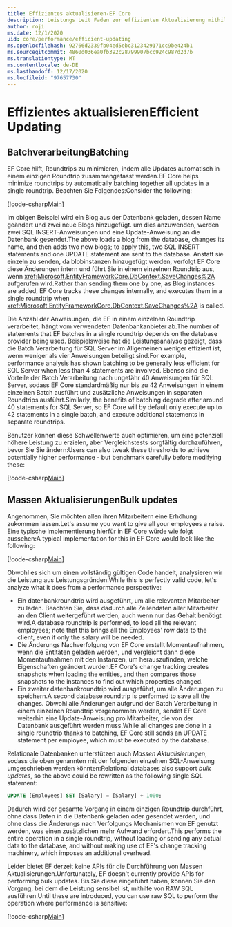 ```yaml
---
title: Effizientes aktualisieren-EF Core
description: Leistungs Leit Faden zur effizienten Aktualisierung mithilfe Entity Framework Core
author: roji
ms.date: 12/1/2020
uid: core/performance/efficient-updating
ms.openlocfilehash: 92766d2339fb04ed5ebc3123429171cc9be424b1
ms.sourcegitcommit: 4860d036ea0fb392c28799907bcc924c987d2d7b
ms.translationtype: MT
ms.contentlocale: de-DE
ms.lasthandoff: 12/17/2020
ms.locfileid: "97657730"
---
```

# <a name="efficient-updating"></a><span data-ttu-id="bdfdc-103">Effizientes aktualisieren</span><span class="sxs-lookup"><span data-stu-id="bdfdc-103">Efficient Updating</span></span>

## <a name="batching"></a><span data-ttu-id="bdfdc-104">Batchverarbeitung</span><span class="sxs-lookup"><span data-stu-id="bdfdc-104">Batching</span></span>

<span data-ttu-id="bdfdc-105">EF Core hilft, Roundtrips zu minimieren, indem alle Updates automatisch in einem einzigen Roundtrip zusammengefasst werden.</span><span class="sxs-lookup"><span data-stu-id="bdfdc-105">EF Core helps minimize roundtrips by automatically batching together all updates in a single roundtrip.</span></span> <span data-ttu-id="bdfdc-106">Beachten Sie Folgendes:</span><span class="sxs-lookup"><span data-stu-id="bdfdc-106">Consider the following:</span></span>

[!code-csharp[Main](../../../samples/core/Performance/Program.cs#SaveChangesBatching)]

<span data-ttu-id="bdfdc-107">Im obigen Beispiel wird ein Blog aus der Datenbank geladen, dessen Name geändert und zwei neue Blogs hinzugefügt. um dies anzuwenden, werden zwei SQL INSERT-Anweisungen und eine Update-Anweisung an die Datenbank gesendet.</span><span class="sxs-lookup"><span data-stu-id="bdfdc-107">The above loads a blog from the database, changes its name, and then adds two new blogs; to apply this, two SQL INSERT statements and one UPDATE statement are sent to the database.</span></span> <span data-ttu-id="bdfdc-108">Anstatt sie einzeln zu senden, da blobinstanzen hinzugefügt werden, verfolgt EF Core diese Änderungen intern und führt Sie in einem einzelnen Roundtrip aus, wenn <xref:Microsoft.EntityFrameworkCore.DbContext.SaveChanges%2A> aufgerufen wird.</span><span class="sxs-lookup"><span data-stu-id="bdfdc-108">Rather than sending them one by one, as Blog instances are added, EF Core tracks these changes internally, and executes them in a single roundtrip when <xref:Microsoft.EntityFrameworkCore.DbContext.SaveChanges%2A> is called.</span></span>

<span data-ttu-id="bdfdc-109">Die Anzahl der Anweisungen, die EF in einem einzelnen Roundtrip verarbeitet, hängt vom verwendeten Datenbankanbieter ab.</span><span class="sxs-lookup"><span data-stu-id="bdfdc-109">The number of statements that EF batches in a single roundtrip depends on the database provider being used.</span></span> <span data-ttu-id="bdfdc-110">Beispielsweise hat die Leistungsanalyse gezeigt, dass die Batch Verarbeitung für SQL Server im Allgemeinen weniger effizient ist, wenn weniger als vier Anweisungen beteiligt sind.</span><span class="sxs-lookup"><span data-stu-id="bdfdc-110">For example, performance analysis has shown batching to be generally less efficient for SQL Server when less than 4 statements are involved.</span></span> <span data-ttu-id="bdfdc-111">Ebenso sind die Vorteile der Batch Verarbeitung nach ungefähr 40 Anweisungen für SQL Server, sodass EF Core standardmäßig nur bis zu 42 Anweisungen in einem einzelnen Batch ausführt und zusätzliche Anweisungen in separaten Roundtrips ausführt.</span><span class="sxs-lookup"><span data-stu-id="bdfdc-111">Similarly, the benefits of batching degrade after around 40 statements for SQL Server, so EF Core will by default only execute up to 42 statements in a single batch, and execute additional statements in separate roundtrips.</span></span>

<span data-ttu-id="bdfdc-112">Benutzer können diese Schwellenwerte auch optimieren, um eine potenziell höhere Leistung zu erzielen, aber Vergleichstests sorgfältig durchzuführen, bevor Sie Sie ändern:</span><span class="sxs-lookup"><span data-stu-id="bdfdc-112">Users can also tweak these thresholds to achieve potentially higher performance - but benchmark carefully before modifying these:</span></span>

[!code-csharp[Main](../../../samples/core/Performance/BatchTweakingContext.cs#BatchTweaking)]

## <a name="bulk-updates"></a><span data-ttu-id="bdfdc-113">Massen Aktualisierungen</span><span class="sxs-lookup"><span data-stu-id="bdfdc-113">Bulk updates</span></span>

<span data-ttu-id="bdfdc-114">Angenommen, Sie möchten allen ihren Mitarbeitern eine Erhöhung zukommen lassen.</span><span class="sxs-lookup"><span data-stu-id="bdfdc-114">Let's assume you want to give all your employees a raise.</span></span> <span data-ttu-id="bdfdc-115">Eine typische Implementierung hierfür in EF Core würde wie folgt aussehen:</span><span class="sxs-lookup"><span data-stu-id="bdfdc-115">A typical implementation for this in EF Core would look like the following:</span></span>

[!code-csharp[Main](../../../samples/core/Performance/Program.cs#UpdateWithoutBulk)]

<span data-ttu-id="bdfdc-116">Obwohl es sich um einen vollständig gültigen Code handelt, analysieren wir die Leistung aus Leistungsgründen:</span><span class="sxs-lookup"><span data-stu-id="bdfdc-116">While this is perfectly valid code, let's analyze what it does from a performance perspective:</span></span>

* <span data-ttu-id="bdfdc-117">Ein datenbankroundtrip wird ausgeführt, um alle relevanten Mitarbeiter zu laden. Beachten Sie, dass dadurch alle Zeilendaten aller Mitarbeiter an den Client weitergeführt werden, auch wenn nur das Gehalt benötigt wird.</span><span class="sxs-lookup"><span data-stu-id="bdfdc-117">A database roundtrip is performed, to load all the relevant employees; note that this brings all the Employees' row data to the client, even if only the salary will be needed.</span></span>
* <span data-ttu-id="bdfdc-118">Die Änderungs Nachverfolgung von EF Core erstellt Momentaufnahmen, wenn die Entitäten geladen werden, und vergleicht dann diese Momentaufnahmen mit den Instanzen, um herauszufinden, welche Eigenschaften geändert wurden.</span><span class="sxs-lookup"><span data-stu-id="bdfdc-118">EF Core's change tracking creates snapshots when loading the entities, and then compares those snapshots to the instances to find out which properties changed.</span></span>
* <span data-ttu-id="bdfdc-119">Ein zweiter datenbankroundtrip wird ausgeführt, um alle Änderungen zu speichern.</span><span class="sxs-lookup"><span data-stu-id="bdfdc-119">A second database roundtrip is performed to save all the changes.</span></span> <span data-ttu-id="bdfdc-120">Obwohl alle Änderungen aufgrund der Batch Verarbeitung in einem einzelnen Roundtrip vorgenommen werden, sendet EF Core weiterhin eine Update-Anweisung pro Mitarbeiter, die von der Datenbank ausgeführt werden muss.</span><span class="sxs-lookup"><span data-stu-id="bdfdc-120">While all changes are done in a single roundtrip thanks to batching, EF Core still sends an UPDATE statement per employee, which must be executed by the database.</span></span>

<span data-ttu-id="bdfdc-121">Relationale Datenbanken unterstützen auch *Massen Aktualisierungen*, sodass die oben genannten mit der folgenden einzelnen SQL-Anweisung umgeschrieben werden könnten:</span><span class="sxs-lookup"><span data-stu-id="bdfdc-121">Relational databases also support *bulk updates*, so the above could be rewritten as the following single SQL statement:</span></span>

```sql
UPDATE [Employees] SET [Salary] = [Salary] + 1000;
```

<span data-ttu-id="bdfdc-122">Dadurch wird der gesamte Vorgang in einem einzigen Roundtrip durchführt, ohne dass Daten in die Datenbank geladen oder gesendet werden, und ohne dass die Änderungs nach Verfolgungs Mechanismen von EF genutzt werden, was einen zusätzlichen mehr Aufwand erfordert.</span><span class="sxs-lookup"><span data-stu-id="bdfdc-122">This performs the entire operation in a single roundtrip, without loading or sending any actual data to the database, and without making use of EF's change tracking machinery, which imposes an additional overhead.</span></span>

<span data-ttu-id="bdfdc-123">Leider bietet EF derzeit keine APIs für die Durchführung von Massen Aktualisierungen.</span><span class="sxs-lookup"><span data-stu-id="bdfdc-123">Unfortunately, EF doesn't currently provide APIs for performing bulk updates.</span></span> <span data-ttu-id="bdfdc-124">Bis Sie diese eingeführt haben, können Sie den Vorgang, bei dem die Leistung sensibel ist, mithilfe von RAW SQL ausführen:</span><span class="sxs-lookup"><span data-stu-id="bdfdc-124">Until these are introduced, you can use raw SQL to perform the operation where performance is sensitive:</span></span>

[!code-csharp[Main](../../../samples/core/Performance/Program.cs#UpdateWithBulk)]
